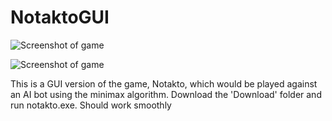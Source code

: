 # NotaktoGUI

![Screenshot of game](https://raw.githubusercontent.com/pranayperiwal/NotaktoGUI/Download/res/Screenshot-1.png)

![Screenshot of game](https://raw.githubusercontent.com/pranayperiwal/NotaktoGUI/Download/res/Screenshot-2.png)


This is a GUI version of the game, Notakto, which would be played against an AI bot using the minimax algorithm.
Download the 'Download' folder and run notakto.exe. Should work smoothly
